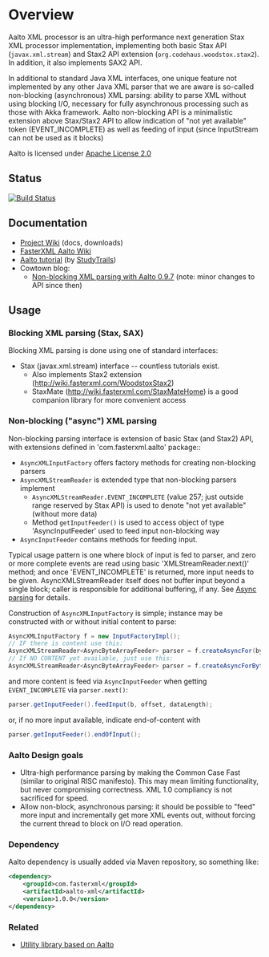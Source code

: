# Overview

Aalto XML processor is an ultra-high performance next generation Stax XML processor implementation, implementing both
basic Stax API (`javax.xml.stream`) and Stax2 API extension (`org.codehaus.woodstox.stax2`).
In addition, it also implements SAX2 API.

In additional to standard Java XML interfaces, one unique feature not implemented by any other Java XML parser
that we are aware is so-called non-blocking (asynchronous) XML parsing: ability to parse XML without using
blocking I/O, necessary for fully asynchronous processing such as those with Akka framework.
Aalto non-blocking API is a minimalistic extension above Stax/Stax2 API to allow indication of "not yet available" token (EVENT_INCOMPLETE) as well as feeding of input (since InputStream can not be used as it blocks)

Aalto is licensed under [Apache License 2.0](http://www.apache.org/licenses/LICENSE-2.0.txt)

## Status

[![Build Status](https://travis-ci.org/FasterXML/aalto-xml.svg)](https://travis-ci.org/FasterXML/aalto-xml)

## Documentation

* [Project Wiki](https://github.com/FasterXML/aalto-xml/wiki) (docs, downloads)
* [FasterXML Aalto Wiki](http://wiki.fasterxml.com/AaltoHome)
* [Aalto tutorial](http://www.studytrails.com/java/xml/aalto/java-xml-aalto-introduction.jsp) (by [StudyTrails](http://www.studytrails.com))
* Cowtown blog:
    * [Non-blocking XML parsing with Aalto 0.9.7](http://www.cowtowncoder.com/blog/archives/2011/03/entry_451.html) (note: minor changes to API since then)

## Usage

### Blocking XML parsing (Stax, SAX)

Blocking XML parsing is done using one of standard interfaces:

* Stax (javax.xml.stream) interface -- countless tutorials exist.
    * Also implements Stax2 extension (http://wiki.fasterxml.com/WoodstoxStax2)
    * StaxMate (http://wiki.fasterxml.com/StaxMateHome) is a good companion library for more convenient access

### Non-blocking ("async") XML parsing

Non-blocking parsing interface is extension of basic Stax (and Stax2) API, with extensions defined in 'com.fasterxml.aalto' package::

* `AsyncXMLInputFactory` offers factory methods for creating non-blocking parsers
* `AsyncXMLStreamReader` is extended type that non-blocking parsers implement
    * `AsyncXMLStreamReader.EVENT_INCOMPLETE` (value 257; just outside range reserved by Stax API) is used to denote "not yet available" (without more data)
    * Method `getInputFeeder()` is used to access object of type 'AsyncInputFeeder' used to feed input non-blocking way
* `AsyncInputFeeder` contains methods for feeding input.

Typical usage pattern is one where block of input is fed to parser, and zero or more complete events are read using basic 'XMLStreamReader.next()' method; and once 'EVENT_INCOMPLETE' is returned, more input needs to be given. AsyncXMLStreamReader itself does not buffer input beyond a single block; caller is responsible for additional buffering, if any.
See [Async parsing](Code-sample:-Async-parsing) for details.

Construction of `AsyncXMLInputFactory` is simple; instance may be constructed with or without initial content to parse:

```java
AsyncXMLInputFactory f = new InputFactoryImpl();
// IF there is content use this:
AsyncXMLStreamReader<AsyncByteArrayFeeder> parser = f.createAsyncFor(byteArray);
// If NO CONTENT yet available, just use this:
AsyncXMLStreamReader<AsyncByteArrayFeeder> parser = f.createAsyncForByteArray();
```

and more content is feed via `AsyncInputFeeder` when getting `EVENT_INCOMPLETE` via `parser.next()`:

```java
parser.getInputFeeder().feedInput(b, offset, dataLength);
```

or, if no more input available, indicate end-of-content with

```java
parser.getInputFeeder().endOfInput();
```

### Aalto Design goals

* Ultra-high performance parsing by making the Common Case Fast (similar to original RISC manifesto). This may mean limiting functionality, but never compromising correctness. XML 1.0 compliancy is not sacrificed for speed.
* Allow non-block, asynchronous parsing: it should be possible to "feed" more input and incrementally get more XML events out, without forcing the current thread to block on I/O read operation. 

### Dependency

Aalto dependency is usually added via Maven repository, so something like:

```xml
<dependency>
    <groupId>com.fasterxml</groupId>
    <artifactId>aalto-xml</artifactId>
    <version>1.0.0</version>
</dependency>
```

### Related

* [Utility library based on Aalto](https://github.com/skjolber/async-stax-utils)
